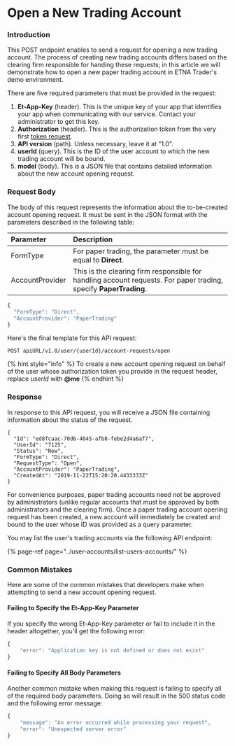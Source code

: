 # Open a New Trading Account

### Introduction

This POST endpoint enables to send a request for opening a new trading account. The process of creating new trading accounts differs based on the clearing firm responsible for handing these requests; in this article we will demonstrate how to open a new paper trading account in ETNA Trader's demo environment.

There are five required parameters that must be provided in the request:

1. **Et-App-Key** \(header\). This is the unique key of your app that identifies your app when communicating with our service. Contact your administrator to get this key.
2. **Authorization** \(header\). This is the authorization token from the very first [token request](../authentication/).
3. **API version** \(path\). Unless necessary, leave it at "1.0".
4. **userId** \(query\). This is the ID of the user account to which the new trading account will be bound.
5. **model** \(body\). This is a JSON file that contains detailed information about the new account opening request.

### Request Body

The body of this request represents the information about the to-be-created account opening request. It must be sent in the JSON format with the parameters described in the following table:

| Parameter | Description |
| :--- | :--- |
| FormType | For paper trading, the parameter must be equal to **Direct**. |
| AccountProvider | This is the clearing firm responsible for handling account requests. For paper trading, specify **PaperTrading**. |

```javascript
{
  "FormType": "Direct",
  "AccountProvider": "PaperTrading"
}
```

Here's the final template for this API request:

```text
POST apiURL/v1.0/user/{userId}/account-requests/open
```

{% hint style="info" %}
To create a new account opening request on behalf of the user whose authorization token you provide in the request header, replace _userId_ with **@me**
{% endhint %}

### Response

In response to this API request, you will receive a JSON file containing information about the status of the request.

```text
{
  "Id": "ed8fcaac-70d6-4045-afb8-febe2d4a6af7",
  "UserId": "7125",
  "Status": "New",
  "FormType": "Direct",
  "RequestType": "Open",
  "AccountProvider": "PaperTrading",
  "CreatedAt": "2019-11-22T15:20:20.4433333Z"
}
```

For convenience purposes, paper trading accounts need not be approved by administrators \(unlike regular accounts that must be approved by both administrators and the clearing firm\). Once a paper trading account opening request has been created, a new account will immediately be created and bound to the user whose ID was provided as a query parameter.

You may list the user's trading accounts via the following API endpoint:

{% page-ref page="../user-accounts/list-users-accounts/" %}

### Common Mistakes

Here are some of the common mistakes that developers make when attempting to send a new account opening request.

#### Failing to Specify the Et-App-Key Parameter

If you specify the wrong Et-App-Key parameter or fail to include it in the header altogether, you'll get the following error:

```javascript
{
    "error": "Application key is not defined or does not exist"
}
```

#### Failing to Specify All Body Parameters

Another common mistake when making this request is failing to specify all of the required body parameters. Doing so will result in the 500 status code and the following error message:

```javascript
{
    "message": "An error occurred while processing your request",
    "error": "Unexpected server error"
}
```

